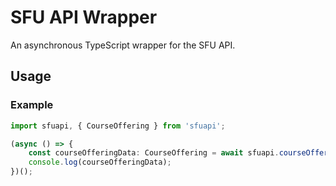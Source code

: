 # SFU API Wrapper

An asynchronous TypeScript wrapper for the SFU API.

## Usage

### Example

```typescript
import sfuapi, { CourseOffering } from 'sfuapi';

(async () => {
    const courseOfferingData: CourseOffering = await sfuapi.courseOffering('cmpt', 120, 'd100');
    console.log(courseOfferingData);
})();
```
